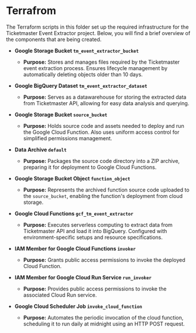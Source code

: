 # Terrafrom

The Terraform scripts in this folder set up the required infrastructure for the Ticketmaster Event Extractor project. Below, you will find a brief overview of the components that are being created.

- **Google Storage Bucket `tm_event_extractor_bucket`**
  - **Purpose:** Stores and manages files required by the Ticketmaster event extraction process. Ensures lifecycle management by automatically deleting objects older than 10 days.

- **Google BigQuery Dataset `tm_event_extractor_dataset`**
  - **Purpose:** Serves as a datawarehouse for storing the extracted data from Ticketmaster API, allowing for easy data analysis and querying.

- **Google Storage Bucket `source_bucket`**
  - **Purpose:** Holds source code and assets needed to deploy and run the Google Cloud Function. Also uses uniform access control for simplified permissions management.

- **Data Archive `default`**
  - **Purpose:** Packages the source code directory into a ZIP archive, preparing it for deployment to Google Cloud Functions.

- **Google Storage Bucket Object `function_object`**
  - **Purpose:** Represents the archived function source code uploaded to the `source_bucket`, enabling the function's deployment from cloud storage.

- **Google Cloud Functions `gcf_tm_event_extractor`**
  - **Purpose:** Executes serverless computing to extract data from Ticketmaster API and load it into BigQuery. Configured with environment-specific setups and resource specifications.

- **IAM Member for Google Cloud Functions `invoker`**
  - **Purpose:** Grants public access permissions to invoke the deployed Cloud Function.

- **IAM Member for Google Cloud Run Service `run_invoker`**
  - **Purpose:** Provides public access permissions to invoke the associated Cloud Run service.

- **Google Cloud Scheduler Job `invoke_cloud_function`**
  - **Purpose:** Automates the periodic invocation of the cloud function, scheduling it to run daily at midnight using an HTTP POST request.